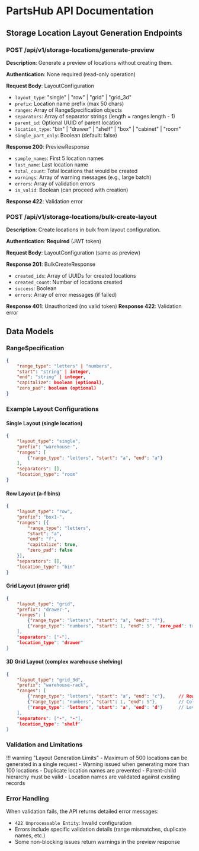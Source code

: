 # PartsHub API Documentation

## Storage Location Layout Generation Endpoints

### POST /api/v1/storage-locations/generate-preview

**Description**: Generate a preview of locations without creating them.

**Authentication**: None required (read-only operation)

**Request Body**: LayoutConfiguration
- `layout_type`: "single" | "row" | "grid" | "grid_3d"
- `prefix`: Location name prefix (max 50 chars)
- `ranges`: Array of RangeSpecification objects
- `separators`: Array of separator strings (length = ranges.length - 1)
- `parent_id`: Optional UUID of parent location
- `location_type`: "bin" | "drawer" | "shelf" | "box" | "cabinet" | "room"
- `single_part_only`: Boolean (default: false)

**Response 200**: PreviewResponse
- `sample_names`: First 5 location names
- `last_name`: Last location name
- `total_count`: Total locations that would be created
- `warnings`: Array of warning messages (e.g., large batch)
- `errors`: Array of validation errors
- `is_valid`: Boolean (can proceed with creation)

**Response 422**: Validation error

### POST /api/v1/storage-locations/bulk-create-layout

**Description**: Create locations in bulk from layout configuration.

**Authentication**: **Required** (JWT token)

**Request Body**: LayoutConfiguration (same as preview)

**Response 201**: BulkCreateResponse
- `created_ids`: Array of UUIDs for created locations
- `created_count`: Number of locations created
- `success`: Boolean
- `errors`: Array of error messages (if failed)

**Response 401**: Unauthorized (no valid token)
**Response 422**: Validation error

## Data Models

### RangeSpecification
```json
{
    "range_type": "letters" | "numbers",
    "start": "string" | integer,
    "end": "string" | integer,
    "capitalize": boolean (optional),
    "zero_pad": boolean (optional)
}
```

### Example Layout Configurations

#### Single Layout (single location)
```json
{
    "layout_type": "single",
    "prefix": "warehouse-",
    "ranges": [
        {"range_type": "letters", "start": "a", "end": "a"}
    ],
    "separators": [],
    "location_type": "room"
}
```

#### Row Layout (a-f bins)
```json
{
    "layout_type": "row",
    "prefix": "box1-",
    "ranges": [{
        "range_type": "letters",
        "start": "a",
        "end": "f",
        "capitalize": true,
        "zero_pad": false
    }],
    "separators": [],
    "location_type": "bin"
}
```

#### Grid Layout (drawer grid)
```json
{
    "layout_type": "grid",
    "prefix": "drawer-",
    "ranges": [
        {"range_type": "letters", "start": "a", "end": "f"},
        {"range_type": "numbers", "start": 1, "end": 5", "zero_pad": true}
    ],
    "separators": ["-"],
    "location_type": "drawer"
}
```

#### 3D Grid Layout (complex warehouse shelving)
```json
{
    "layout_type": "grid_3d",
    "prefix": "warehouse-rack",
    "ranges": [
        {"range_type": "letters", "start": "a", "end": "c"},     // Rows
        {"range_type": "numbers", "start": 1, "end": 5"},        // Columns
        {"range_type": "letters", "start": "a", "end": "d"}      // Levels
    ],
    "separators": ["-", "-"],
    "location_type": "shelf"
}
```

### Validation and Limitations

!!! warning "Layout Generation Limits"
    - Maximum of 500 locations can be generated in a single request
    - Warning issued when generating more than 100 locations
    - Duplicate location names are prevented
    - Parent-child hierarchy must be valid
    - Location names are validated against existing records

### Error Handling

When validation fails, the API returns detailed error messages:

- `422 Unprocessable Entity`: Invalid configuration
- Errors include specific validation details (range mismatches, duplicate names, etc.)
- Some non-blocking issues return warnings in the preview response